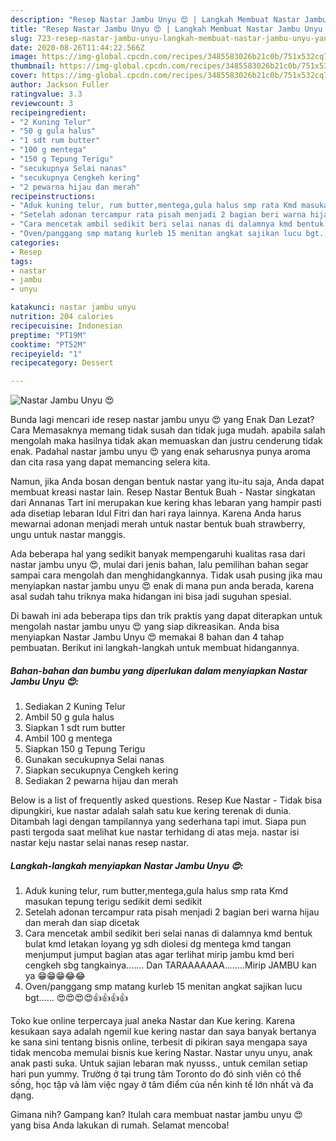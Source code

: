 ```yaml
---
description: "Resep Nastar Jambu Unyu 😍 | Langkah Membuat Nastar Jambu Unyu 😍 Yang Enak Dan Mudah"
title: "Resep Nastar Jambu Unyu 😍 | Langkah Membuat Nastar Jambu Unyu 😍 Yang Enak Dan Mudah"
slug: 723-resep-nastar-jambu-unyu-langkah-membuat-nastar-jambu-unyu-yang-enak-dan-mudah
date: 2020-08-26T11:44:22.566Z
image: https://img-global.cpcdn.com/recipes/3485583026b21c0b/751x532cq70/nastar-jambu-unyu-😍-foto-resep-utama.jpg
thumbnail: https://img-global.cpcdn.com/recipes/3485583026b21c0b/751x532cq70/nastar-jambu-unyu-😍-foto-resep-utama.jpg
cover: https://img-global.cpcdn.com/recipes/3485583026b21c0b/751x532cq70/nastar-jambu-unyu-😍-foto-resep-utama.jpg
author: Jackson Fuller
ratingvalue: 3.3
reviewcount: 3
recipeingredient:
- "2 Kuning Telur"
- "50 g gula halus"
- "1 sdt rum butter"
- "100 g mentega"
- "150 g Tepung Terigu"
- "secukupnya Selai nanas"
- "secukupnya Cengkeh kering"
- "2 pewarna hijau dan merah"
recipeinstructions:
- "Aduk kuning telur, rum butter,mentega,gula halus smp rata Kmd masukan tepung terigu sedikit demi sedikit"
- "Setelah adonan tercampur rata pisah menjadi 2 bagian beri warna hijau dan merah dan siap dicetak"
- "Cara mencetak ambil sedikit beri selai nanas di dalamnya kmd bentuk bulat kmd letakan loyang yg sdh diolesi dg mentega kmd tangan menjumput jumput bagian atas agar terlihat mirip jambu kmd beri cengkeh sbg tangkainya....... Dan TARAAAAAAA........Mirip JAMBU kan ya 😁😁😁😂😂"
- "Oven/panggang smp matang kurleb 15 menitan angkat sajikan lucu bgt...... 😍😍😍😍👍👍👍👍"
categories:
- Resep
tags:
- nastar
- jambu
- unyu

katakunci: nastar jambu unyu 
nutrition: 204 calories
recipecuisine: Indonesian
preptime: "PT19M"
cooktime: "PT52M"
recipeyield: "1"
recipecategory: Dessert

---
```



![Nastar Jambu Unyu 😍](https://img-global.cpcdn.com/recipes/3485583026b21c0b/751x532cq70/nastar-jambu-unyu-😍-foto-resep-utama.jpg)

Bunda lagi mencari ide resep nastar jambu unyu 😍 yang Enak Dan Lezat? Cara Memasaknya memang tidak susah dan tidak juga mudah. apabila salah mengolah maka hasilnya tidak akan memuaskan dan justru cenderung tidak enak. Padahal nastar jambu unyu 😍 yang enak seharusnya punya aroma dan cita rasa yang dapat memancing selera kita.

Namun, jika Anda bosan dengan bentuk nastar yang itu-itu saja, Anda dapat membuat kreasi nastar lain. Resep Nastar Bentuk Buah - Nastar singkatan dari Annanas Tart ini merupakan kue kering khas lebaran yang hampir pasti ada disetiap lebaran Idul Fitri dan hari raya lainnya. Karena Anda harus mewarnai adonan menjadi merah untuk nastar bentuk buah strawberry, ungu untuk nastar manggis.

Ada beberapa hal yang sedikit banyak mempengaruhi kualitas rasa dari nastar jambu unyu 😍, mulai dari jenis bahan, lalu pemilihan bahan segar sampai cara mengolah dan menghidangkannya. Tidak usah pusing jika mau menyiapkan nastar jambu unyu 😍 enak di mana pun anda berada, karena asal sudah tahu triknya maka hidangan ini bisa jadi suguhan spesial.


Di bawah ini ada beberapa tips dan trik praktis yang dapat diterapkan untuk mengolah nastar jambu unyu 😍 yang siap dikreasikan. Anda bisa menyiapkan Nastar Jambu Unyu 😍 memakai 8 bahan dan 4 tahap pembuatan. Berikut ini langkah-langkah untuk membuat hidangannya.

<!--inarticleads1-->

##### Bahan-bahan dan bumbu yang diperlukan dalam menyiapkan Nastar Jambu Unyu 😍:

1. Sediakan 2 Kuning Telur
1. Ambil 50 g gula halus
1. Siapkan 1 sdt rum butter
1. Ambil 100 g mentega
1. Siapkan 150 g Tepung Terigu
1. Gunakan secukupnya Selai nanas
1. Siapkan secukupnya Cengkeh kering
1. Sediakan 2 pewarna hijau dan merah


Below is a list of frequently asked questions. Resep Kue Nastar - Tidak bisa dipungkiri, kue nastar adalah salah satu kue kering terenak di dunia. Ditambah lagi dengan tampilannya yang sederhana tapi imut. Siapa pun pasti tergoda saat melihat kue nastar terhidang di atas meja. nastar isi nastar keju nastar selai nanas resep nastar. 

<!--inarticleads2-->

##### Langkah-langkah menyiapkan Nastar Jambu Unyu 😍:

1. Aduk kuning telur, rum butter,mentega,gula halus smp rata Kmd masukan tepung terigu sedikit demi sedikit
1. Setelah adonan tercampur rata pisah menjadi 2 bagian beri warna hijau dan merah dan siap dicetak
1. Cara mencetak ambil sedikit beri selai nanas di dalamnya kmd bentuk bulat kmd letakan loyang yg sdh diolesi dg mentega kmd tangan menjumput jumput bagian atas agar terlihat mirip jambu kmd beri cengkeh sbg tangkainya....... Dan TARAAAAAAA........Mirip JAMBU kan ya 😁😁😁😂😂
1. Oven/panggang smp matang kurleb 15 menitan angkat sajikan lucu bgt...... 😍😍😍😍👍👍👍👍


Toko kue online terpercaya jual aneka Nastar dan Kue kering. Karena kesukaan saya adalah ngemil kue kering nastar dan saya banyak bertanya ke sana sini tentang bisnis online, terbesit di pikiran saya mengapa saya tidak mencoba memulai bisnis kue kering Nastar. Nastar unyu unyu, anak anak pasti suka. Untuk sajian lebaran mak nyusss., untuk cemilan setiap hari pun yummy. Trường ở tại trung tâm Toronto do đó sinh viên có thể sống, học tập và làm việc ngay ở tâm điểm của nền kinh tế lớn nhất và đa dạng. 

Gimana nih? Gampang kan? Itulah cara membuat nastar jambu unyu 😍 yang bisa Anda lakukan di rumah. Selamat mencoba!
